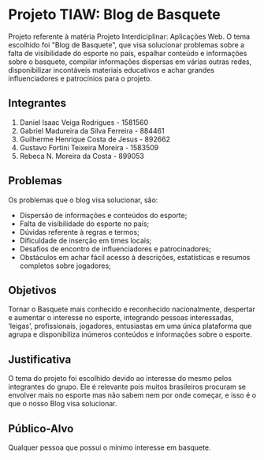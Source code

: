 # Projeto TIAW: Blog de Basquete
Projeto referente à matéria Projeto Interdiciplinar: Aplicações Web. O tema escolhido foi "Blog de Basquete", que visa solucionar problemas sobre a falta de visibilidade do esporte no país, espalhar conteúdo e informações sobre o basquete, compilar informações dispersas em várias outras redes, disponibilizar incontáveis materiais educativos e achar grandes influenciadores e patrocínios para o projeto.

## Integrantes
1. Daniel Isaac Veiga Rodrigues - 1581560
2. Gabriel Madureira da Silva Ferreira  - 884461
3. Guilherme Henrique Costa de Jesus - 892662
4. Gustavo Fortini Teixeira Moreira - 1583509
5. Rebeca N. Moreira da Costa - 899053

## Problemas
Os problemas que o blog visa solucionar, são:
- Dispersão de informações e conteúdos do esporte;
- Falta de visibilidade do esporte no país;
- Dúvidas referente à regras e termos;
- Dificuldade de inserção em times locais;
- Desafios de encontro de influenciadores e patrocinadores;
- Obstáculos em achar fácil acesso à descrições, estatísticas e resumos completos sobre jogadores;

## Objetivos
Tornar o Basquete mais conhecido e reconhecido nacionalmente, despertar e aumentar o interesse no esporte, integrando pessoas interessadas, ‘leigas’, profissionais, jogadores, entusiastas em uma única plataforma que agrupa e disponibiliza inúmeros conteúdos e informações sobre o esporte. 

## Justificativa
O tema do projeto foi escolhido devido ao interesse do mesmo pelos integrantes do grupo. Ele é relevante pois muitos brasileiros procuram se envolver mais no esporte mas não sabem nem por onde começar, e isso é o que o nosso Blog visa solucionar.

## Público-Alvo
Qualquer pessoa que possui o mínimo interesse em basquete.
